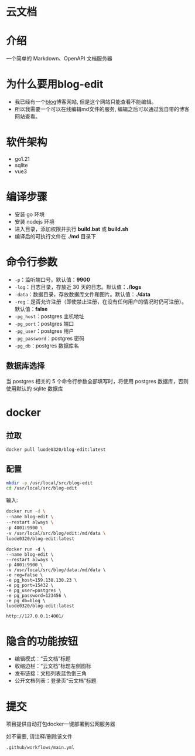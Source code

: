 # 云文档

# 介绍

一个简单的 Markdown、OpenAPI 文档服务器

# 为什么要用blog-edit

- 我已经有一个[blog](https://blog.luode.vip/)博客网站, 但是这个网站只能查看不能编辑。
- 所以我需要一个可以在线编辑md文件的服务, 编辑之后可以通过我自带的博客网站查看。

# 软件架构

- go1.21
- sqlite
- vue3

# 编译步骤

- 安装 go 环境
- 安装 nodejs 环境
- 进入目录，添加权限并执行 **build.bat** 或 **build.sh**
- 编译后的可执行文件在 **./md** 目录下

# 命令行参数

- `-p`：监听端口号。默认值：**9900**
- `-log`：日志目录，存放近 30 天的日志。默认值：**./logs**
- `-data`：数据目录，存放数据库文件和图片。默认值：**./data**
- `-reg`：是否允许注册（即使禁止注册，在没有任何用户的情况时仍可注册）。默认值：**false**
- `-pg_host`：postgres 主机地址
- `-pg_port`：postgres 端口
- `-pg_user`：postgres 用户
- `-pg_password`：postgres 密码
- `-pg_db`：postgres 数据库名

## 数据库选择

当 postgres 相关的 5 个命令行参数全部填写时，将使用 postgres 数据库，否则使用默认的 sqlite 数据库

# docker
## 拉取

```
docker pull luode0320/blog-edit:latest
```

## 配置

```sh
mkdir -p /usr/local/src/blog-edit
cd /usr/local/src/blog-edit
```

输入:

```sh
docker run -d \
--name blog-edit \
--restart always \
-p 4001:9900 \
-v /usr/local/src/blog/edit:/md/data \
luode0320/blog-edit:latest
```

```shell
docker run -d \
--name blog-edit \
--restart always \
-p 4001:9900 \
-v /usr/local/src/blog/data:/md/data \
-e reg=false \
-e pg_host=159.138.130.23 \
-e pg_port=15432 \
-e pg_user=postgres \
-e pg_password=123456 \
-e pg_db=blog \
luode0320/blog-edit:latest
```

```sh
http://127.0.0.1:4001/
```

# 隐含的功能按钮

- 编辑模式：“云文档”标题
- 收缩边栏：“云文档”标题左侧图标
- 发布链接：文档列表蓝色倒三角
- 公开文档列表：登录页“云文档”标题


# 提交

项目提供自动打包docker一键部署到公网服务器

如不需要, 请注释/删除该文件
```txt
.github/workflows/main.yml
```